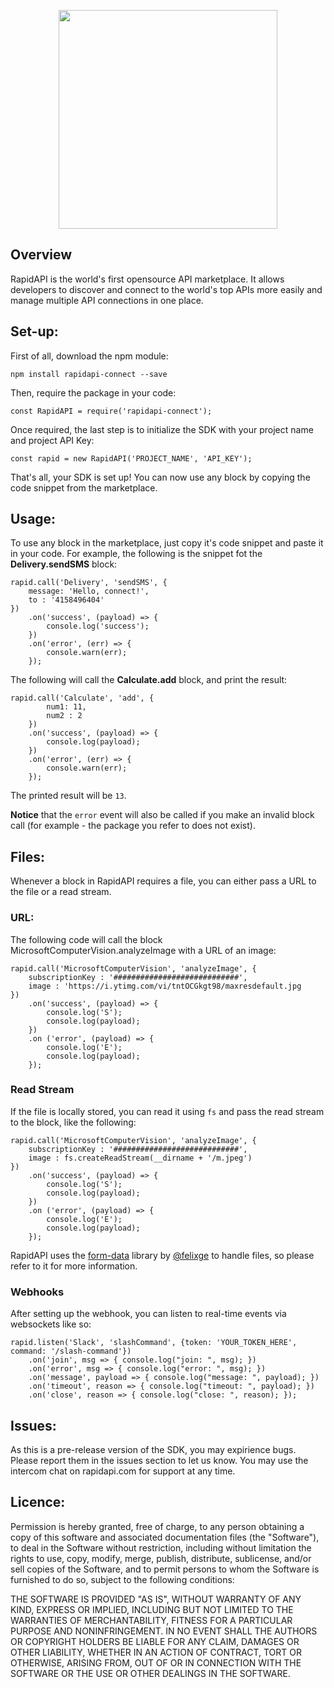 <p align="center">
  <img src="https://storage.googleapis.com/rapid_connect_static/static/github-header.png" width=350 />
</p>

## Overview
RapidAPI is the world's first opensource API marketplace. It allows developers to discover and connect to the world's top APIs more easily and manage multiple API connections in one place.

## Set-up:

First of all, download the npm module:

    npm install rapidapi-connect --save

Then, require the package in your code:

    const RapidAPI = require('rapidapi-connect');

Once required, the last step is to initialize the SDK with your project name and project API Key:

    const rapid = new RapidAPI('PROJECT_NAME', 'API_KEY');

That's all, your SDK is set up! You can now use any block by copying the code snippet from the marketplace.

## Usage:

To use any block in the marketplace, just copy it's code snippet and paste it in your code. For example, the following is the snippet fot the **Delivery.sendSMS** block:

    rapid.call('Delivery', 'sendSMS', {
        message: 'Hello, connect!',
        to : '4158496404'
    })
        .on('success', (payload) => {
            console.log('success');
        })
        .on('error', (err) => {
            console.warn(err);
        });

The following will call the **Calculate.add** block, and print the result:

    rapid.call('Calculate', 'add', {
            num1: 11,
            num2 : 2
        })
        .on('success', (payload) => {
            console.log(payload);
        })
        .on('error', (err) => {
            console.warn(err);
        });

The printed result will be `13`.

**Notice** that the `error` event will also be called if you make an invalid block call (for example - the package you refer to does not exist).

## Files:
Whenever a block in RapidAPI requires a file, you can either pass a URL to the file or a read stream.

### URL:
The following code will call the block MicrosoftComputerVision.analyzeImage with a URL of an image:

```
rapid.call('MicrosoftComputerVision', 'analyzeImage', {
    subscriptionKey : '############################',
    image : 'https://i.ytimg.com/vi/tntOCGkgt98/maxresdefault.jpg
})
    .on('success', (payload) => {
        console.log('S');
        console.log(payload);
    })
    .on ('error', (payload) => {
        console.log('E');
        console.log(payload);
    });
```

### Read Stream
If the file is locally stored, you can read it using `fs` and pass the read stream to the block, like the following:
```
rapid.call('MicrosoftComputerVision', 'analyzeImage', {
    subscriptionKey : '############################',
    image : fs.createReadStream(__dirname + '/m.jpeg')
})
    .on('success', (payload) => {
        console.log('S');
        console.log(payload);
    })
    .on ('error', (payload) => {
        console.log('E');
        console.log(payload);
    });
```

RapidAPI uses the [form-data](https://github.com/form-data/form-data) library by [@felixge](https://github.com/felixge) to handle files, so please refer to it for more information.


### Webhooks
After setting up the webhook, you can listen to real-time events via websockets like so:

```
rapid.listen('Slack', 'slashCommand', {token: 'YOUR_TOKEN_HERE', command: '/slash-command'})
    .on('join', msg => { console.log("join: ", msg); })
    .on('error', msg => { console.log("error: ", msg); })
    .on('message', payload => { console.log("message: ", payload); })
    .on('timeout', reason => { console.log("timeout: ", payload); })
    .on('close', reason => { console.log("close: ", reason); });
```
## Issues:

As this is a pre-release version of the SDK, you may expirience bugs. Please report them in the issues section to let us know. You may use the intercom chat on rapidapi.com for support at any time.

## Licence:

Permission is hereby granted, free of charge, to any person obtaining a copy of this software and associated documentation files (the "Software"), to deal in the Software without restriction, including without limitation the rights to use, copy, modify, merge, publish, distribute, sublicense, and/or sell copies of the Software, and to permit persons to whom the Software is furnished to do so, subject to the following conditions:

THE SOFTWARE IS PROVIDED "AS IS", WITHOUT WARRANTY OF ANY KIND, EXPRESS OR IMPLIED, INCLUDING BUT NOT LIMITED TO THE WARRANTIES OF MERCHANTABILITY, FITNESS FOR A PARTICULAR PURPOSE AND NONINFRINGEMENT. IN NO EVENT SHALL THE AUTHORS OR COPYRIGHT HOLDERS BE LIABLE FOR ANY CLAIM, DAMAGES OR OTHER LIABILITY, WHETHER IN AN ACTION OF CONTRACT, TORT OR OTHERWISE, ARISING FROM, OUT OF OR IN CONNECTION WITH THE SOFTWARE OR THE USE OR OTHER DEALINGS IN THE SOFTWARE.

